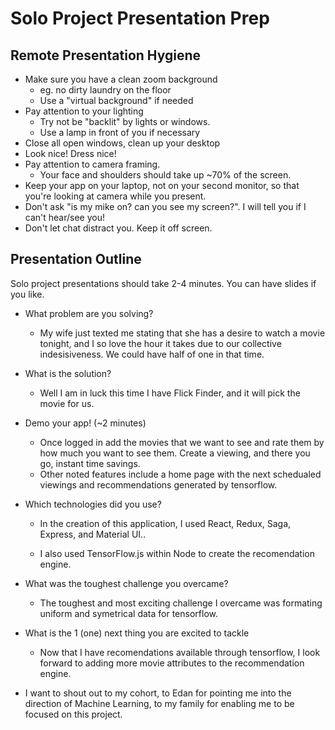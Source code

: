 # Solo Project Presentation Prep

## Remote Presentation Hygiene

- Make sure you have a clean zoom background
  - eg. no dirty laundry on the floor
  - Use a "virtual background" if needed
- Pay attention to your lighting
  - Try not be "backlit" by lights or windows. 
  - Use a lamp in front of you if necessary
- Close all open windows, clean up your desktop
- Look nice! Dress nice!
- Pay attention to camera framing. 
  - Your face and shoulders should take up ~70% of the screen.
- Keep your app on your laptop, not on your second monitor, so that you're looking at camera while you present.
- Don't ask "is my mike on? can you see my screen?". I will tell you if I can't hear/see you!
- Don't let chat distract you. Keep it off screen.

## Presentation Outline

Solo project presentations should take 2-4 minutes.
You can have slides if you like.

- What problem are you solving?
    - My wife just texted me stating that she has a desire to watch a movie tonight,
    and I so love the hour it takes due to our collective indesisiveness. 
    We could have half of one in that time.
- What is the solution?
    - Well I am in luck this time I have Flick Finder, and it will pick the movie for us.
        
        
- Demo your app! (~2 minutes)
    - Once logged in add the movies that we want to see and rate them by how much you want to see them.
    Create a viewing, and there you go, instant time savings.
    - Other noted features include a home page with the next schedualed viewings and
    recommendations generated by tensorflow.

            
- Which technologies did you use?
    - In the creation of this application, I used React, Redux, Saga, Express, and Material UI..

    - I also used TensorFlow.js within Node to create the recomendation engine.
            
- What was the toughest challenge you overcame?
    - The toughest and most exciting challenge I overcame was formating uniform and symetrical data for tensorflow.
- What is the 1 (one) next thing you are excited to tackle
   - Now that I have recomendations available through tensorflow, I look forward to adding more movie attributes to the 
    recommendation engine.
        
        
 - I want to shout out to my cohort, to Edan for pointing me into the direction of Machine Learning, to my family for enabling me to be focused on this project.

